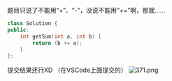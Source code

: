 题目只说了不能用“+”、“-”，没说不能用“+=”啊，那就......
```Cpp
class Solution {
public:
    int getSum(int a, int b) {
        return (b += a);
    }
};
```
提交结果还行XD
（在VSCode上面提交的）
![371.png](https://pic.leetcode-cn.com/1607992808-SwidYn-371.png)

